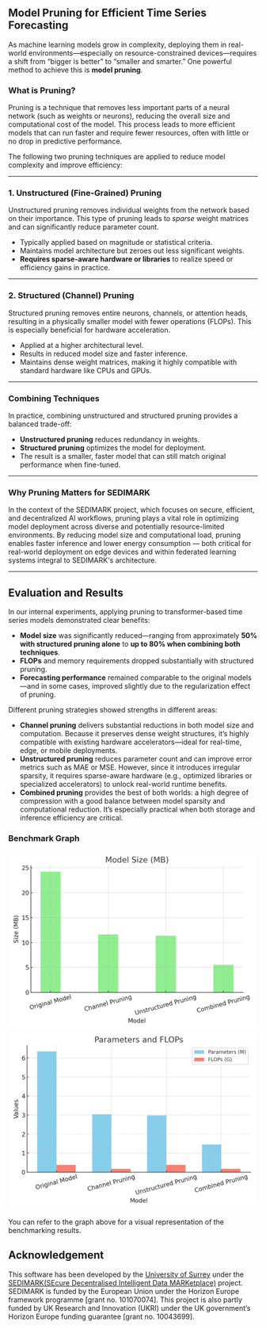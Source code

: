 
## Model Pruning for Efficient Time Series Forecasting

As machine learning models grow in complexity, deploying them in real-world environments—especially on resource-constrained devices—requires a shift from “bigger is better” to “smaller and smarter.” One powerful method to achieve this is **model pruning**.

### What is Pruning?

Pruning is a technique that removes less important parts of a neural network (such as weights or neurons), reducing the overall size and computational cost of the model. This process leads to more efficient models that can run faster and require fewer resources, often with little or no drop in predictive performance.

The following two pruning techniques are applied to reduce model complexity and improve efficiency:

---

### 1. **Unstructured (Fine-Grained) Pruning**

Unstructured pruning removes individual weights from the network based on their importance. This type of pruning leads to *sparse* weight matrices and can significantly reduce parameter count.

- Typically applied based on magnitude or statistical criteria.
- Maintains model architecture but zeroes out less significant weights.
- **Requires sparse-aware hardware or libraries** to realize speed or efficiency gains in practice.

---

### 2. **Structured (Channel) Pruning**

Structured pruning removes entire neurons, channels, or attention heads, resulting in a physically smaller model with fewer operations (FLOPs). This is especially beneficial for hardware acceleration.

- Applied at a higher architectural level.
- Results in reduced model size and faster inference.
- Maintains dense weight matrices, making it highly compatible with standard hardware like CPUs and GPUs.

---

### Combining Techniques

In practice, combining unstructured and structured pruning provides a balanced trade-off:

- **Unstructured pruning** reduces redundancy in weights.
- **Structured pruning** optimizes the model for deployment.
- The result is a smaller, faster model that can still match original performance when fine-tuned.

---

### Why Pruning Matters for SEDIMARK
In the context of the SEDIMARK project, which focuses on secure, efficient, and decentralized AI workflows, pruning plays a vital role in optimizing model deployment across diverse and potentially resource-limited environments. By reducing model size and computational load, pruning enables faster inference and lower energy consumption — both critical for real-world deployment on edge devices and within federated learning systems integral to SEDIMARK's architecture.

---

## Evaluation and Results

In our internal experiments, applying pruning to transformer-based time series models demonstrated clear benefits:

- **Model size** was significantly reduced—ranging from approximately **50% with structured pruning alone** to **up to 80% when combining both techniques**.
- **FLOPs** and memory requirements dropped substantially with structured pruning.
- **Forecasting performance** remained comparable to the original models—and in some cases, improved slightly due to the regularization effect of pruning.

Different pruning strategies showed strengths in different areas:

- **Channel pruning** delivers substantial reductions in both model size and computation. Because it preserves dense weight structures, it’s highly compatible with existing hardware accelerators—ideal for real-time, edge, or mobile deployments.
- **Unstructured pruning** reduces parameter count and can improve error metrics such as MAE or MSE. However, since it introduces irregular sparsity, it requires sparse-aware hardware (e.g., optimized libraries or specialized accelerators) to unlock real-world runtime benefits.
- **Combined pruning** provides the best of both worlds: a high degree of compression with a good balance between model sparsity and computational reduction. It’s especially practical when both storage and inference efficiency are critical.

### Benchmark Graph

![Pruning Model size Results](model_size_graph.png)
![Pruning Params and FLOPs Results](params_flops_graph.png)

You can refer to the graph above for a visual representation of the benchmarking results.

## Acknowledgement

This software has been developed by the [University of Surrey](https://www.surrey.ac.uk/) under the [SEDIMARK(SEcure Decentralised Intelligent Data MARKetplace)](https://sedimark.eu/) project. SEDIMARK is funded by the European Union under the Horizon Europe framework programme [grant no. 101070074]. This project is also partly funded by UK Research and Innovation (UKRI) under the UK government’s Horizon Europe funding guarantee [grant no. 10043699].
